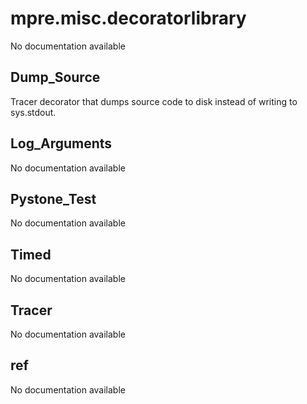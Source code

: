 mpre.misc.decoratorlibrary
========
No documentation available

Dump_Source
--------
Tracer decorator that dumps source code to disk instead of writing to sys.stdout.

Log_Arguments
--------
No documentation available

Pystone_Test
--------
No documentation available

Timed
--------
No documentation available

Tracer
--------
No documentation available

ref
--------
No documentation available